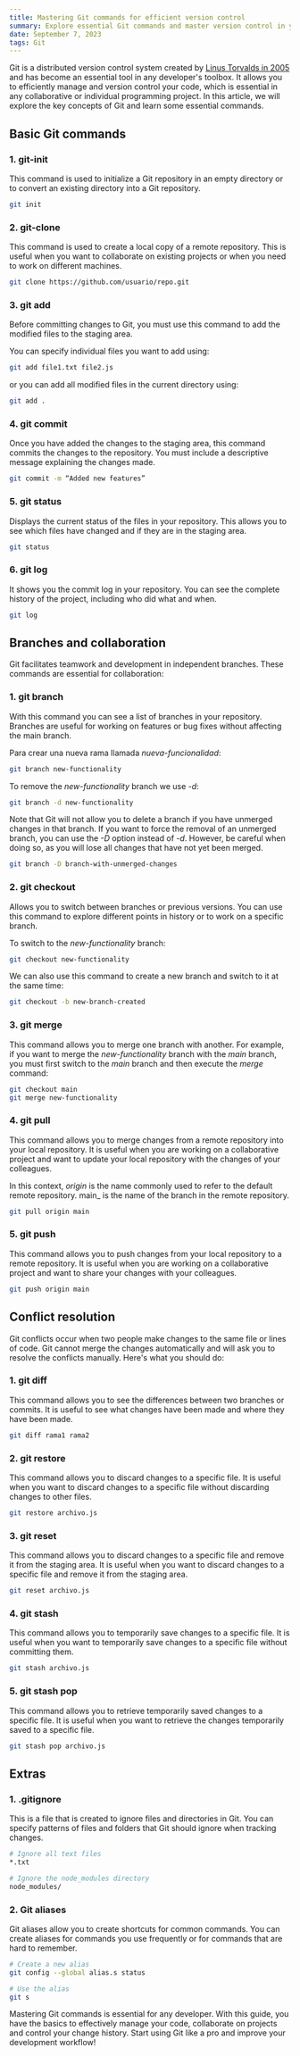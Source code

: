 ```yaml
---
title: Mastering Git commands for efficient version control
summary: Explore essential Git commands and master version control in your development projects. Learn how to initialize repositories, clone, add, commit and more.
date: September 7, 2023
tags: Git
---
```


Git is a distributed version control system created by <a href="https://git-scm.com/book/en/v2/Getting-Started-A-Short-History-of-Git" target="_blank">Linus Torvalds in 2005</a> and has become an essential tool in any developer's toolbox. It allows you to efficiently manage and version control your code, which is essential in any collaborative or individual programming project. In this article, we will explore the key concepts of Git and learn some essential commands.

## Basic Git commands

### 1. git-init

This command is used to initialize a Git repository in an empty directory or to convert an existing directory into a Git repository.

```bash
git init
```

### 2. git-clone

This command is used to create a local copy of a remote repository. This is useful when you want to collaborate on existing projects or when you need to work on different machines.

```bash
git clone https://github.com/usuario/repo.git
```

### 3. git add

Before committing changes to Git, you must use this command to add the modified files to the staging area.

You can specify individual files you want to add using:

```bash
git add file1.txt file2.js

```

or you can add all modified files in the current directory using:

```bash
git add .
```

### 4. git commit

Once you have added the changes to the staging area, this command commits the changes to the repository. You must include a descriptive message explaining the changes made.

```bash
git commit -m “Added new features”
```

### 5. git status

Displays the current status of the files in your repository. This allows you to see which files have changed and if they are in the staging area.

```bash
git status
```

### 6. git log

It shows you the commit log in your repository. You can see the complete history of the project, including who did what and when.

```bash
git log
```

## Branches and collaboration

Git facilitates teamwork and development in independent branches. These commands are essential for collaboration:

### 1. git branch

With this command you can see a list of branches in your repository. Branches are useful for working on features or bug fixes without affecting the main branch.

Para crear una nueva rama llamada _nueva-funcionalidad_:

```bash
git branch new-functionality
```

To remove the _new-functionality_ branch we use _-d_:

```bash
git branch -d new-functionality
```

Note that Git will not allow you to delete a branch if you have unmerged changes in that branch. If you want to force the removal of an unmerged branch, you can use the _-D_ option instead of _-d_. However, be careful when doing so, as you will lose all changes that have not yet been merged.

```bash
git branch -D branch-with-unmerged-changes
```

### 2. git checkout

Allows you to switch between branches or previous versions. You can use this command to explore different points in history or to work on a specific branch.

To switch to the _new-functionality_ branch:

```bash
git checkout new-functionality
```

We can also use this command to create a new branch and switch to it at the same time:

```bash
git checkout -b new-branch-created
```

### 3. git merge

This command allows you to merge one branch with another. For example, if you want to merge the _new-functionality_ branch with the _main_ branch, you must first switch to the _main_ branch and then execute the _merge_ command:

```bash
git checkout main
git merge new-functionality
```

### 4. git pull

This command allows you to merge changes from a remote repository into your local repository. It is useful when you are working on a collaborative project and want to update your local repository with the changes of your colleagues.

In this context, _origin_ is the name commonly used to refer to the default remote repository. main\_ is the name of the branch in the remote repository.

```bash
git pull origin main
```

### 5. git push

This command allows you to push changes from your local repository to a remote repository. It is useful when you are working on a collaborative project and want to share your changes with your colleagues.

```bash
git push origin main
```

## Conflict resolution

Git conflicts occur when two people make changes to the same file or lines of code. Git cannot merge the changes automatically and will ask you to resolve the conflicts manually. Here's what you should do:

### 1. git diff

This command allows you to see the differences between two branches or commits. It is useful to see what changes have been made and where they have been made.

```bash
git diff rama1 rama2
```

### 2. git restore

This command allows you to discard changes to a specific file. It is useful when you want to discard changes to a specific file without discarding changes to other files.

```bash
git restore archivo.js
```

### 3. git reset

This command allows you to discard changes to a specific file and remove it from the staging area. It is useful when you want to discard changes to a specific file and remove it from the staging area.

```bash
git reset archivo.js
```

### 4. git stash

This command allows you to temporarily save changes to a specific file. It is useful when you want to temporarily save changes to a specific file without committing them.

```bash
git stash archivo.js
```

### 5. git stash pop

This command allows you to retrieve temporarily saved changes to a specific file. It is useful when you want to retrieve the changes temporarily saved to a specific file.

```bash
git stash pop archivo.js
```

## Extras

### 1. .gitignore

This is a file that is created to ignore files and directories in Git. You can specify patterns of files and folders that Git should ignore when tracking changes.

```bash
# Ignore all text files
*.txt

# Ignore the node_modules directory
node_modules/
```

### 2. Git aliases

Git aliases allow you to create shortcuts for common commands. You can create aliases for commands you use frequently or for commands that are hard to remember.

```bash
# Create a new alias
git config --global alias.s status

# Use the alias
git s
```

Mastering Git commands is essential for any developer. With this guide, you have the basics to effectively manage your code, collaborate on projects and control your change history. Start using Git like a pro and improve your development workflow!
